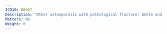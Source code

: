 ```yaml
---
ICD10: M8087
Description: "Other osteoporosis with pathological fracture: Ankle and foot"
Matters: No
Weight: 0
---
```


